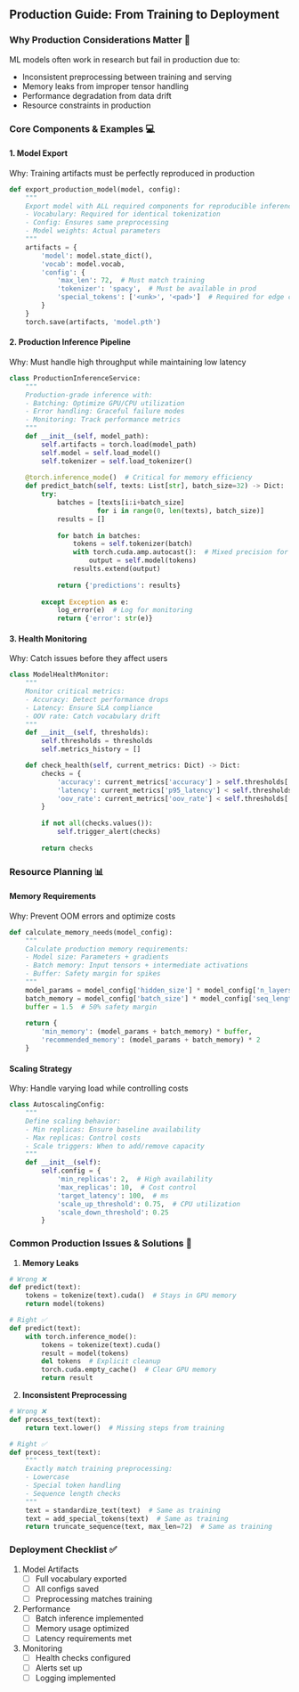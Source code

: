 ## Production Guide: From Training to Deployment

### Why Production Considerations Matter 🎯
ML models often work in research but fail in production due to:
- Inconsistent preprocessing between training and serving
- Memory leaks from improper tensor handling
- Performance degradation from data drift
- Resource constraints in production

### Core Components & Examples 💻

#### 1. Model Export
Why: Training artifacts must be perfectly reproduced in production
```python
def export_production_model(model, config):
    """
    Export model with ALL required components for reproducible inference
    - Vocabulary: Required for identical tokenization
    - Config: Ensures same preprocessing
    - Model weights: Actual parameters
    """
    artifacts = {
        'model': model.state_dict(),
        'vocab': model.vocab,
        'config': {
            'max_len': 72,  # Must match training
            'tokenizer': 'spacy',  # Must be available in prod
            'special_tokens': ['<unk>', '<pad>']  # Required for edge cases
        }
    }
    torch.save(artifacts, 'model.pth')
```

#### 2. Production Inference Pipeline
Why: Must handle high throughput while maintaining low latency
```python
class ProductionInferenceService:
    """
    Production-grade inference with:
    - Batching: Optimize GPU/CPU utilization
    - Error handling: Graceful failure modes
    - Monitoring: Track performance metrics
    """
    def __init__(self, model_path):
        self.artifacts = torch.load(model_path)
        self.model = self.load_model()
        self.tokenizer = self.load_tokenizer()
        
    @torch.inference_mode()  # Critical for memory efficiency
    def predict_batch(self, texts: List[str], batch_size=32) -> Dict:
        try:
            batches = [texts[i:i+batch_size] 
                      for i in range(0, len(texts), batch_size)]
            results = []
            
            for batch in batches:
                tokens = self.tokenizer(batch)
                with torch.cuda.amp.autocast():  # Mixed precision for speed
                    output = self.model(tokens)
                results.extend(output)
                
            return {'predictions': results}
            
        except Exception as e:
            log_error(e)  # Log for monitoring
            return {'error': str(e)}
```

#### 3. Health Monitoring
Why: Catch issues before they affect users
```python
class ModelHealthMonitor:
    """
    Monitor critical metrics:
    - Accuracy: Detect performance drops
    - Latency: Ensure SLA compliance
    - OOV rate: Catch vocabulary drift
    """
    def __init__(self, thresholds):
        self.thresholds = thresholds
        self.metrics_history = []

    def check_health(self, current_metrics: Dict) -> Dict:
        checks = {
            'accuracy': current_metrics['accuracy'] > self.thresholds['min_accuracy'],
            'latency': current_metrics['p95_latency'] < self.thresholds['max_latency'],
            'oov_rate': current_metrics['oov_rate'] < self.thresholds['max_oov']
        }
        
        if not all(checks.values()):
            self.trigger_alert(checks)
            
        return checks
```

### Resource Planning 📊

#### Memory Requirements
Why: Prevent OOM errors and optimize costs
```python
def calculate_memory_needs(model_config):
    """
    Calculate production memory requirements:
    - Model size: Parameters + gradients
    - Batch memory: Input tensors + intermediate activations
    - Buffer: Safety margin for spikes
    """
    model_params = model_config['hidden_size'] * model_config['n_layers']
    batch_memory = model_config['batch_size'] * model_config['seq_length'] * 4  # float32
    buffer = 1.5  # 50% safety margin
    
    return {
        'min_memory': (model_params + batch_memory) * buffer,
        'recommended_memory': (model_params + batch_memory) * 2
    }
```

#### Scaling Strategy
Why: Handle varying load while controlling costs
```python
class AutoscalingConfig:
    """
    Define scaling behavior:
    - Min replicas: Ensure baseline availability
    - Max replicas: Control costs
    - Scale triggers: When to add/remove capacity
    """
    def __init__(self):
        self.config = {
            'min_replicas': 2,  # High availability
            'max_replicas': 10,  # Cost control
            'target_latency': 100,  # ms
            'scale_up_threshold': 0.75,  # CPU utilization
            'scale_down_threshold': 0.25
        }
```

### Common Production Issues & Solutions 🔧

1. **Memory Leaks**
```python
# Wrong ❌
def predict(text):
    tokens = tokenize(text).cuda()  # Stays in GPU memory
    return model(tokens)

# Right ✅
def predict(text):
    with torch.inference_mode():
        tokens = tokenize(text).cuda()
        result = model(tokens)
        del tokens  # Explicit cleanup
        torch.cuda.empty_cache()  # Clear GPU memory
        return result
```

2. **Inconsistent Preprocessing**
```python
# Wrong ❌
def process_text(text):
    return text.lower()  # Missing steps from training

# Right ✅
def process_text(text):
    """
    Exactly match training preprocessing:
    - Lowercase
    - Special token handling
    - Sequence length checks
    """
    text = standardize_text(text)  # Same as training
    text = add_special_tokens(text)  # Same as training
    return truncate_sequence(text, max_len=72)  # Same as training
```

### Deployment Checklist ✅

1. Model Artifacts
   - [ ] Full vocabulary exported
   - [ ] All configs saved
   - [ ] Preprocessing matches training

2. Performance
   - [ ] Batch inference implemented
   - [ ] Memory usage optimized
   - [ ] Latency requirements met

3. Monitoring
   - [ ] Health checks configured
   - [ ] Alerts set up
   - [ ] Logging implemented